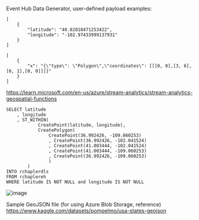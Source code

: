 Event Hub Data Generator, user-defined payload examples:

```
[
    {
        "latitude": "40.82018471253422",
        "longitude": "-102.97433999137931"
    }
]
```

```
[
    {
        "x": "{\"type\": \"Polygon\",\"coordinates\": [[[0, 0],[3, 6],[6, 1],[0, 0]]]}"
    }
]
```

https://learn.microsoft.com/en-us/azure/stream-analytics/stream-analytics-geospatial-functions

```
SELECT latitude
    , longitude
    , ST_WITHIN(
            CreatePoint(latitude, longitude),
            CreatePolygon(
                CreatePoint(36.992426, -109.060253)
                , CreatePoint(36.992426, -102.041524)
                , CreatePoint(41.003444, -102.041524)
                , CreatePoint(41.003444, -109.060253)
                , CreatePoint(36.992426, -109.060253)
                )
        ) 
INTO rchaplerdls 
FROM rchaplereh
WHERE latitude IS NOT NULL and longitude IS NOT NULL
```

![image](https://github.com/richchapler/AzureSolutions/assets/44923999/705a6ed9-e672-4298-bb02-8fe7a56317a0)

Sample GeoJSON file (for using Azure Blob Storage, reference)
https://www.kaggle.com/datasets/pompelmo/usa-states-geojson
